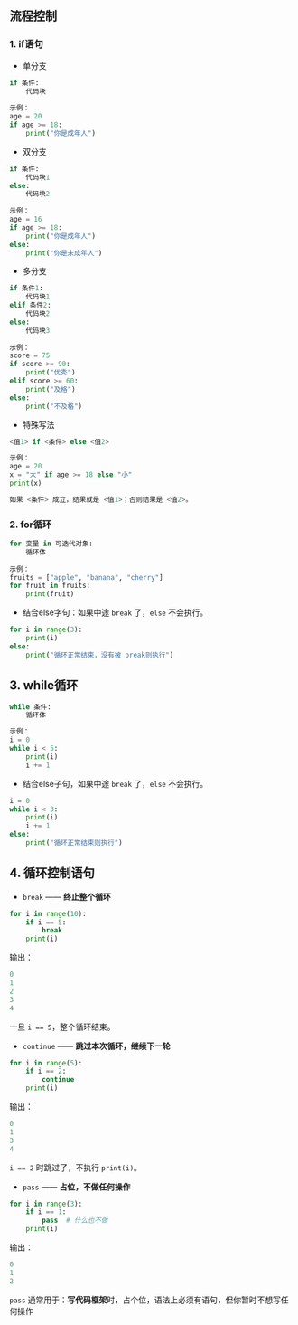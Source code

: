 ## 流程控制

### 1. if语句

- 单分支

```python
if 条件:
    代码块
 
示例：
age = 20
if age >= 18:
    print("你是成年人")
```

- 双分支

```python
if 条件:
    代码块1
else:
    代码块2
    
示例：
age = 16
if age >= 18:
    print("你是成年人")
else:
    print("你是未成年人")
```

- 多分支

```python
if 条件1:
    代码块1
elif 条件2:
    代码块2
else:
    代码块3
    
示例：
score = 75
if score >= 90:
    print("优秀")
elif score >= 60:
    print("及格")
else:
    print("不及格")
```

- 特殊写法

```python
<值1> if <条件> else <值2>

示例：
age = 20
x = "大" if age >= 18 else "小"
print(x) 

如果 <条件> 成立，结果就是 <值1>；否则结果是 <值2>。
```



### 2. for循环

```python
for 变量 in 可迭代对象:
    循环体
    
示例：
fruits = ["apple", "banana", "cherry"]
for fruit in fruits:
    print(fruit)
```

- 结合else字句：如果中途 `break` 了，`else` 不会执行。

```python
for i in range(3):
    print(i)
else:
    print("循环正常结束，没有被 break则执行")
```



## 3. while循环

```python
while 条件:
    循环体

示例：
i = 0
while i < 5:
    print(i)
    i += 1
```

- 结合else子句，如果中途 `break` 了，`else` 不会执行。

```python
i = 0
while i < 3:
    print(i)
    i += 1
else:
    print("循环正常结束则执行")
```



## 4. 循环控制语句

- `break` —— **终止整个循环**

```python
for i in range(10):
    if i == 5:
        break
    print(i)
```

输出：

```python
0
1
2
3
4
```

一旦 `i == 5`，整个循环结束。



- `continue` —— **跳过本次循环，继续下一轮**

```python
for i in range(5):
    if i == 2:
        continue
    print(i)
```

输出：

```python
0
1
3
4
```

`i == 2` 时跳过了，不执行 `print(i)`。



- `pass` —— **占位，不做任何操作**

```python
for i in range(3):
    if i == 1:
        pass  # 什么也不做
    print(i)
```

输出：

```python
0
1
2
```

`pass` 通常用于：**写代码框架**时，占个位，语法上必须有语句，但你暂时不想写任何操作